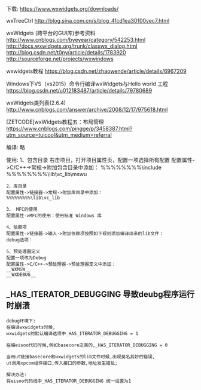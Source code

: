 
下载:
https://www.wxwidgets.org/downloads/


wxTreeCtrl
http://blog.sina.com.cn/s/blog_4fcd1ea30100vec7.html

wxWidgets (跨平台的GUI库)参考资料
http://www.cnblogs.com/byeyear/category/542253.html
http://docs.wxwidgets.org/trunk/classwx_dialog.html
http://blog.csdn.net/t0ny/article/details/1783920
http://sourceforge.net/projects/wxwindows

wxwidgets教程
https://blog.csdn.net/zhaowende/article/details/6967209

Windows下VS（vs2015）命令行编译wxWidgets与Hello world 工程
https://blog.csdn.net/u012183487/article/details/79780689

wxWidgets类列表(2.6.4)
http://www.cnblogs.com/answer/archive/2008/12/17/975618.html

[ZETCODE]wxWidgets教程五：布局管理
https://www.cnblogs.com/pingge/p/3458387.html?utm_source=tuicool&utm_medium=referral


编译:
略

使用:
    1、包含目录
    右击项目，打开项目属性页，配置一项选择所有配置
    配置属性->C/C++->常规->附加包含目录中添加：
    %%%%%%%%\include
    %%%%%%%%\lib\vc_lib\mswu

    2、库目录
    配置属性->链接器->常规->附加库目录中添加：
    %%%%%%%%%\lib\vc_lib

    3、 MFC的使用
    配置属性->MFC的使用：使用标准 Windows 库

    4、依赖项
    配置属性->链接器->输入->附加依赖项按照如下规则添加编译出来的lib文件：
    debug选项：

    5、预处理器定义
    配置一项改为Debug
    配置属性->C/C++->预处理器->预处理器定义中添加：
    __WXMSW__
    __WXDEBUG__


## _HAS_ITERATOR_DEBUGGING 导致deubg程序运行时崩溃
    debug环境下:
    在编译wxwidgets时候,
    wxwidgets的默认编译选项中_HAS_ITERATOR_DEBUGGING = 1

    在编eisoo代码时候,例如basecore之类的,_HAS_ITERATOR_DEBUGGING = 0

    当用ut链接basecore和wxwidgets的lib文件时候,出现莫名其妙的错误,
    ut调用xpcom组件接口,传入接口的参数,地址发生错乱;

    解决办法:
    将eisoo代码线中_HAS_ITERATOR_DEBUGGING 统一设置为1
